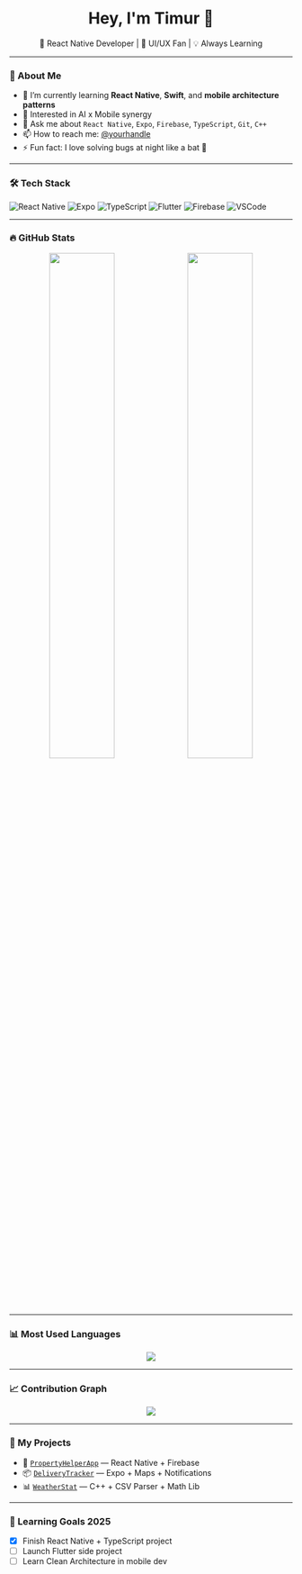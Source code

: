 <h1 align="center">Hey, I'm Timur 👋</h1>
<p align="center">🚀 React Native Developer | 🎨 UI/UX Fan | 💡 Always Learning</p>

---

### 💼 About Me
- 🌱 I’m currently learning **React Native**, **Swift**, and **mobile architecture patterns**
- 🧠 Interested in AI x Mobile synergy
- 💬 Ask me about `React Native`, `Expo`, `Firebase`, `TypeScript`, `Git`, `C++`
- 📫 How to reach me: [@yourhandle](mailto:youremail@example.com)
- ⚡ Fun fact: I love solving bugs at night like a bat 🦇

---

### 🛠️ Tech Stack
![React Native](https://img.shields.io/badge/-React%20Native-61DAFB?style=for-the-badge&logo=react&logoColor=white)
![Expo](https://img.shields.io/badge/-Expo-000020?style=for-the-badge&logo=expo&logoColor=white)
![TypeScript](https://img.shields.io/badge/-TypeScript-3178C6?style=for-the-badge&logo=typescript&logoColor=white)
![Flutter](https://img.shields.io/badge/-Flutter-02569B?style=for-the-badge&logo=flutter&logoColor=white)
![Firebase](https://img.shields.io/badge/-Firebase-FFCA28?style=for-the-badge&logo=firebase&logoColor=white)
![VSCode](https://img.shields.io/badge/-VSCode-007ACC?style=for-the-badge&logo=visual-studio-code&logoColor=white)

---

### 🔥 GitHub Stats
<p align="center">
  <img src="https://github-readme-stats.vercel.app/api?username=ТВОЙ_НИК&show_icons=true&theme=react&hide_border=false" width="48%" />
  <img src="https://github-readme-streak-stats.herokuapp.com?user=ТВОЙ_НИК&theme=react&hide_border=false" width="48%" />
</p>

---

### 📊 Most Used Languages
<p align="center">
  <img src="https://github-readme-stats.vercel.app/api/top-langs/?username=ТВОЙ_НИК&layout=compact&theme=react&hide_border=false" />
</p>

---

### 📈 Contribution Graph
<p align="center">
  <img src="https://github-readme-activity-graph.vercel.app/graph?username=ТВОЙ_НИК&theme=react-dark&hide_border=true" />
</p>

---

### 🧰 My Projects
- 🏡 [`PropertyHelperApp`](https://github.com/ТВОЙ_НИК/PropertyHelperApp) — React Native + Firebase
- 📦 [`DeliveryTracker`](https://github.com/ТВОЙ_НИК/DeliveryTracker) — Expo + Maps + Notifications
- 📊 [`WeatherStat`](https://github.com/ТВОЙ_НИК/WeatherStat) — C++ + CSV Parser + Math Lib

---

### 🧠 Learning Goals 2025
- [x] Finish React Native + TypeScript project
- [ ] Launch Flutter side project
- [ ] Learn Clean Architecture in mobile dev
